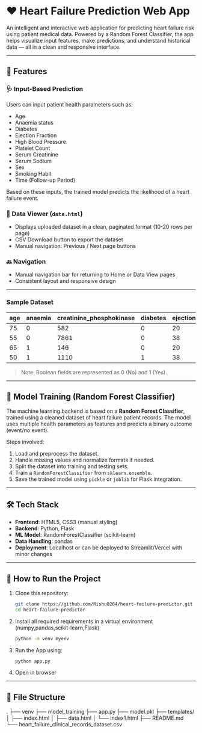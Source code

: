 # ❤️ Heart Failure Prediction Web App

An intelligent and interactive web application for predicting heart failure risk using patient medical data. Powered by a Random Forest Classifier, the app helps visualize input features, make predictions, and understand historical data — all in a clean and responsive interface.

---

## 🚀 Features

### 🩺 Input-Based Prediction
Users can input patient health parameters such as:
- Age
- Anaemia status
- Diabetes
- Ejection Fraction
- High Blood Pressure
- Platelet Count
- Serum Creatinine
- Serum Sodium
- Sex
- Smoking Habit
- Time (Follow-up Period)

Based on these inputs, the trained model predicts the likelihood of a heart failure event.

### 📄 Data Viewer (`data.html`)
- Displays uploaded dataset in a clean, paginated format (10-20 rows per page)
- CSV Download button to export the dataset
- Manual navigation: Previous / Next page buttons

### 🔙 Navigation
- Manual navigation bar for returning to Home or Data View pages
- Consistent layout and responsive design

---
### Sample Dataset

| age | anaemia | creatinine_phosphokinase  | diabetes | ejection_fraction | high_blood_pressure | platelets | serum_creatinine | serum_sodium | sex | smoking | DEATH_EVENT |
|-----|---------|---------------------------|----------|-------------------|---------------------|-----------|------------------|------------- |-----|---------|-------------|
| 75  | 0       | 582                       | 0        | 20                | 1                   | 265000.0  | 1.9              | 130          | 1   | 0       | 1           |
| 55  | 0       | 7861                      | 0        | 38                | 0                   | 263358.03 | 1.1              | 136          | 1   | 0       | 1           |
| 65  | 1       | 146                       | 0        | 20                | 0                   | 162000.0  | 1.3              | 129          | 1   | 1       | 1           |
| 50  | 1       | 1110                      | 1        | 38                | 0                   | 210000.0  | 1.9              | 137          | 1   | 0       | 1           |


> Note: Boolean fields are represented as 0 (No) and 1 (Yes).

---

## 🧠 Model Training (Random Forest Classifier)

The machine learning backend is based on a **Random Forest Classifier**, trained using a cleaned dataset of heart failure patient records. The model uses multiple health parameters as features and predicts a binary outcome (event/no event).

Steps involved:
1. Load and preprocess the dataset.
2. Handle missing values and normalize formats if needed.
3. Split the dataset into training and testing sets.
4. Train a `RandomForestClassifier` from `sklearn.ensemble`.
5. Save the trained model using `pickle` or `joblib` for Flask integration.

---

## 🛠️ Tech Stack

- **Frontend**: HTML5, CSS3 (manual styling)
- **Backend**: Python, Flask
- **ML Model**: RandomForestClassifier (scikit-learn)
- **Data Handling**: pandas
- **Deployment**: Localhost or can be deployed to Streamlit/Vercel with minor changes

---

## 🏁 How to Run the Project

1. Clone this repository:
   ```bash
   git clone https://github.com/Rishu0204/heart-failure-predictor.git
   cd heart-failure-predictor
2. Install all required requirements in a virtual environment (numpy,pandas,scikit-learn,Flask)
    ```bash
    python -m venv myenv
3. Run the App using:
    ```bash
    python app.py
4. Open in browser

---

## 📂 File Structure
.
├── venv
├── model_training
├── app.py
├── model.pkl
├── templates/
│   ├── index.html
│   ├── data.html
│   └── index1.html
├── README.md
└── heart_failure_clinical_records_dataset.csv


